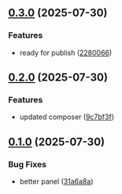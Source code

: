 ## [0.3.0](https://github.com/tearoom1/kirby-ftp-backup/compare/v0.2.0...v0.3.0) (2025-07-30)


### Features

* ready for publish ([2280066](https://github.com/tearoom1/kirby-ftp-backup/commit/2280066300a1c8e378268efc77c3bf3225858dd6))

## [0.2.0](https://github.com/tearoom1/kirby-ftp-backup/compare/v0.1.0...v0.2.0) (2025-07-30)


### Features

* updated composer ([9c7bf3f](https://github.com/tearoom1/kirby-ftp-backup/commit/9c7bf3f608e7d4182533758e17841f6c9c3078b8))

## [0.1.0](https://github.com/tearoom1/kirby-ftp-backup/compare/31a6a8a425e9d5679156dc1b6776008715b2b6ec...v0.1.0) (2025-07-30)


### Bug Fixes

* better panel ([31a6a8a](https://github.com/tearoom1/kirby-ftp-backup/commit/31a6a8a425e9d5679156dc1b6776008715b2b6ec))

